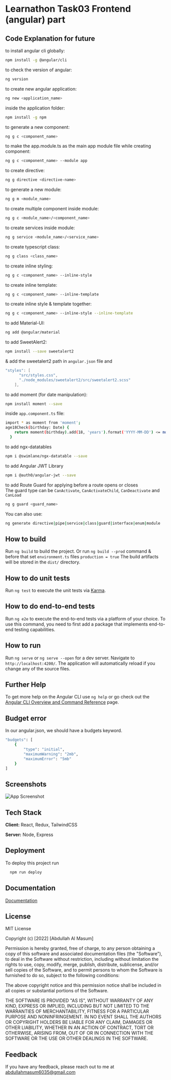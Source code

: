 # Learnathon Task03 Frontend (angular) part

## Code Explanation for future

to install angular cli globally:

```bash
npm install -g @angular/cli
```

to check the version of angular:

```bash
ng version
```

to create new angular application:

```bash
ng new <application_name>
```

inside the application folder:

```bash
npm install -g npm
```

to generate a new component:

```bash
ng g c <component_name>
```

to make the app.module.ts as the main app module file while creating component:

```bash
ng g c <component_name> --module app
```

to create directive:

```bash
ng g directive <directive-name>
```

to generate a new module:

```bash
ng g m <module_name>
```

to create multiple component inside module:

```bash
ng g c <module_name>/<component_name>
```

to create services inside module:

```bash
ng g service <module_name>/<service_name>
```

to create typescript class:

```bash
ng g class <class_name>
```

to create inline styling:

```bash
ng g c <component_name> --inline-style
```

to create inline template:

```bash
ng g c <component_name> --inline-template
```

to create inline style & template together:

```bash
ng g c <component_name> --inline-style --inline-template
```

to add Material-UI:

```bash
ng add @angular/material
```

to add SweetAlert2:

```bash
npm install --save sweetalert2
```

& add the sweetalert2 path in ```angular.json``` file and

```c
"styles": [
      "src/styles.css",
      "./node_modules/sweetalert2/src/sweetalert2.scss"
    ],
```

to add moment (for date manipulation):

```bash
npm install moment --save
```

inside `app.component.ts` file:

```bash
import * as moment from 'moment';
age18Check(birthday: Date) {
    return moment(birthday).add(18, 'years').format('YYYY-MM-DD') <= moment().format('YYYY-MM-DD');
  }
```

to add ngx-datatables

```bash
npm i @swimlane/ngx-datatable --save
```

to add Angular JWT Library

```bash
npm i @auth0/angular-jwt --save
```

to add Route Guard for applying before a route opens or closes<br/>
The guard type can be `CanActivate`, `CanActivateChild`, `CanDeactivate` and `CanLoad`

```bash
ng g guard <guard_name>
```

You can also use:

```bash
ng generate directive|pipe|service|class|guard|interface|enum|module
```

## How to build

Run `ng build` to build the project. Or run `ng build --prod` command & before that set `environment.ts`
files `production = true` The build artifacts will be stored in the `dist/` directory.

## How to do unit tests

Run `ng test` to execute the unit tests via [Karma](https://karma-runner.github.io).

## How to do end-to-end tests

Run `ng e2e` to execute the end-to-end tests via a platform of your choice. To use this command, you need to first add a
package that implements end-to-end testing capabilities.

## How to run

Run `ng serve` or `ng serve --open` for a dev server. Navigate to `http://localhost:4200/`. The application will
automatically reload if you change any of the source files.

## Further Help

To get more help on the Angular CLI use `ng help` or go check out
the [Angular CLI Overview and Command Reference](https://angular.io/cli) page.

## Budget error

In our angular.json, we should have a budgets keyword.

```bash
"budgets": [
    {
        "type": "initial",
        "maximumWarning": "2mb",
        "maximumError": "5mb"
    }
]
```

## Screenshots

![App Screenshot](https://via.placeholder.com/468x300?text=App+Screenshot+Here)

## Tech Stack

**Client:** React, Redux, TailwindCSS

**Server:** Node, Express

## Deployment

To deploy this project run

```bash
  npm run deploy
```

## Documentation

[Documentation](https://docs.google.com/document/d/1aok0PPZw2ZqO7F74tU7SHv-wztoFhG5e1P7XcatPhOY/edit)

## License

MIT License

Copyright (c) [2022] [Abdullah Al Masum]

Permission is hereby granted, free of charge, to any person obtaining a copy
of this software and associated documentation files (the "Software"), to deal
in the Software without restriction, including without limitation the rights
to use, copy, modify, merge, publish, distribute, sublicense, and/or sell
copies of the Software, and to permit persons to whom the Software is
furnished to do so, subject to the following conditions:

The above copyright notice and this permission notice shall be included in all
copies or substantial portions of the Software.

THE SOFTWARE IS PROVIDED "AS IS", WITHOUT WARRANTY OF ANY KIND, EXPRESS OR
IMPLIED, INCLUDING BUT NOT LIMITED TO THE WARRANTIES OF MERCHANTABILITY,
FITNESS FOR A PARTICULAR PURPOSE AND NONINFRINGEMENT. IN NO EVENT SHALL THE
AUTHORS OR COPYRIGHT HOLDERS BE LIABLE FOR ANY CLAIM, DAMAGES OR OTHER
LIABILITY, WHETHER IN AN ACTION OF CONTRACT, TORT OR OTHERWISE, ARISING FROM,
OUT OF OR IN CONNECTION WITH THE SOFTWARE OR THE USE OR OTHER DEALINGS IN THE
SOFTWARE.

## Feedback

If you have any feedback, please reach out to me at abdullahmasum6035@gmail.com
